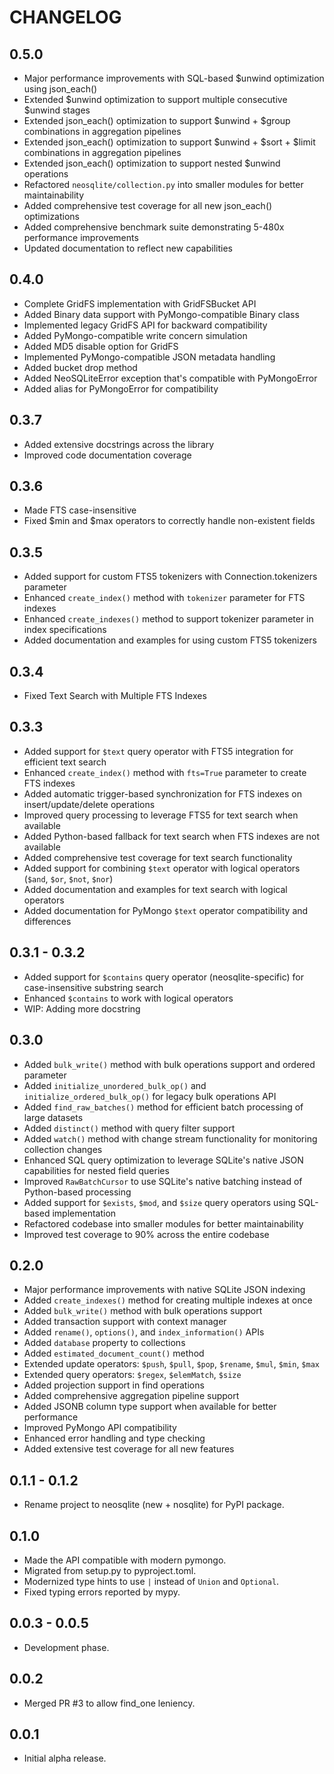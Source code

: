 # CHANGELOG

## 0.5.0

- Major performance improvements with SQL-based $unwind optimization using json_each()
- Extended $unwind optimization to support multiple consecutive $unwind stages
- Extended json_each() optimization to support $unwind + $group combinations in aggregation pipelines
- Extended json_each() optimization to support $unwind + $sort + $limit combinations in aggregation pipelines
- Extended json_each() optimization to support nested $unwind operations
- Refactored `neosqlite/collection.py` into smaller modules for better maintainability
- Added comprehensive test coverage for all new json_each() optimizations
- Added comprehensive benchmark suite demonstrating 5-480x performance improvements
- Updated documentation to reflect new capabilities

## 0.4.0

- Complete GridFS implementation with GridFSBucket API
- Added Binary data support with PyMongo-compatible Binary class
- Implemented legacy GridFS API for backward compatibility
- Added PyMongo-compatible write concern simulation
- Added MD5 disable option for GridFS
- Implemented PyMongo-compatible JSON metadata handling
- Added bucket drop method
- Added NeoSQLiteError exception that's compatible with PyMongoError
- Added alias for PyMongoError for compatibility

## 0.3.7

- Added extensive docstrings across the library
- Improved code documentation coverage

## 0.3.6

- Made FTS case-insensitive
- Fixed $min and $max operators to correctly handle non-existent fields

## 0.3.5

- Added support for custom FTS5 tokenizers with Connection.tokenizers parameter
- Enhanced `create_index()` method with `tokenizer` parameter for FTS indexes
- Enhanced `create_indexes()` method to support tokenizer parameter in index specifications
- Added documentation and examples for using custom FTS5 tokenizers

## 0.3.4

- Fixed Text Search with Multiple FTS Indexes

## 0.3.3

- Added support for `$text` query operator with FTS5 integration for efficient text search
- Enhanced `create_index()` method with `fts=True` parameter to create FTS indexes
- Added automatic trigger-based synchronization for FTS indexes on insert/update/delete operations
- Improved query processing to leverage FTS5 for text search when available
- Added Python-based fallback for text search when FTS indexes are not available
- Added comprehensive test coverage for text search functionality
- Added support for combining `$text` operator with logical operators (`$and`, `$or`, `$not`, `$nor`)
- Added documentation and examples for text search with logical operators
- Added documentation for PyMongo `$text` operator compatibility and differences

## 0.3.1 - 0.3.2

- Added support for `$contains` query operator (neosqlite-specific) for case-insensitive substring search
- Enhanced `$contains` to work with logical operators
- WIP: Adding more docstring


## 0.3.0

- Added `bulk_write()` method with bulk operations support and ordered parameter
- Added `initialize_unordered_bulk_op()` and `initialize_ordered_bulk_op()` for legacy bulk operations API
- Added `find_raw_batches()` method for efficient batch processing of large datasets
- Added `distinct()` method with query filter support
- Added `watch()` method with change stream functionality for monitoring collection changes
- Enhanced SQL query optimization to leverage SQLite's native JSON capabilities for nested field queries
- Improved `RawBatchCursor` to use SQLite's native batching instead of Python-based processing
- Added support for `$exists`, `$mod`, and `$size` query operators using SQL-based implementation
- Refactored codebase into smaller modules for better maintainability
- Improved test coverage to 90% across the entire codebase

## 0.2.0

- Major performance improvements with native SQLite JSON indexing
- Added `create_indexes()` method for creating multiple indexes at once
- Added `bulk_write()` method with bulk operations support
- Added transaction support with context manager
- Added `rename()`, `options()`, and `index_information()` APIs
- Added `database` property to collections
- Added `estimated_document_count()` method
- Extended update operators: `$push`, `$pull`, `$pop`, `$rename`, `$mul`, `$min`, `$max`
- Extended query operators: `$regex`, `$elemMatch`, `$size`
- Added projection support in find operations
- Added comprehensive aggregation pipeline support
- Added JSONB column type support when available for better performance
- Improved PyMongo API compatibility
- Enhanced error handling and type checking
- Added extensive test coverage for all new features

## 0.1.1 - 0.1.2

- Rename project to neosqlite (new + nosqlite) for PyPI package.

## 0.1.0

- Made the API compatible with modern pymongo.
- Migrated from setup.py to pyproject.toml.
- Modernized type hints to use `|` instead of `Union` and `Optional`.
- Fixed typing errors reported by mypy.

## 0.0.3 - 0.0.5

- Development phase.

## 0.0.2

- Merged PR #3 to allow find_one leniency.

## 0.0.1

- Initial alpha release.
